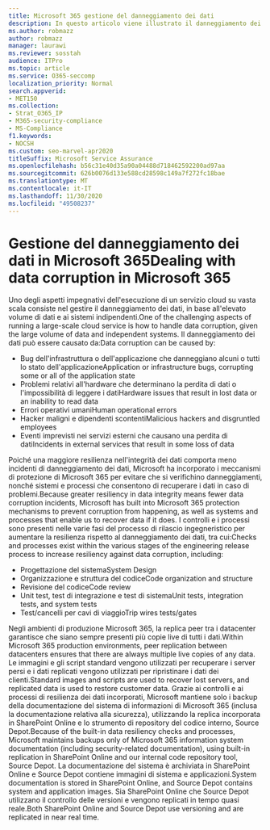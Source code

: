 ```yaml
---
title: Microsoft 365 gestione del danneggiamento dei dati
description: In questo articolo viene illustrato il danneggiamento dei dati in Microsoft 365 e gli sforzi compiuti da Microsoft per impedire e recuperare i dati.
ms.author: robmazz
author: robmazz
manager: laurawi
ms.reviewer: sosstah
audience: ITPro
ms.topic: article
ms.service: O365-seccomp
localization_priority: Normal
search.appverid:
- MET150
ms.collection:
- Strat_O365_IP
- M365-security-compliance
- MS-Compliance
f1.keywords:
- NOCSH
ms.custom: seo-marvel-apr2020
titleSuffix: Microsoft Service Assurance
ms.openlocfilehash: b56c31e40d35a90a04488d718462592200ad97aa
ms.sourcegitcommit: 626b0076d133e588cd28598c149a7f272fc18bae
ms.translationtype: MT
ms.contentlocale: it-IT
ms.lasthandoff: 11/30/2020
ms.locfileid: "49508237"
---
```

# <a name="dealing-with-data-corruption-in-microsoft-365"></a><span data-ttu-id="965ef-103">Gestione del danneggiamento dei dati in Microsoft 365</span><span class="sxs-lookup"><span data-stu-id="965ef-103">Dealing with data corruption in Microsoft 365</span></span>

<span data-ttu-id="965ef-104">Uno degli aspetti impegnativi dell'esecuzione di un servizio cloud su vasta scala consiste nel gestire il danneggiamento dei dati, in base all'elevato volume di dati e ai sistemi indipendenti.</span><span class="sxs-lookup"><span data-stu-id="965ef-104">One of the challenging aspects of running a large-scale cloud service is how to handle data corruption, given the large volume of data and independent systems.</span></span> <span data-ttu-id="965ef-105">Il danneggiamento dei dati può essere causato da:</span><span class="sxs-lookup"><span data-stu-id="965ef-105">Data corruption can be caused by:</span></span>

- <span data-ttu-id="965ef-106">Bug dell'infrastruttura o dell'applicazione che danneggiano alcuni o tutti lo stato dell'applicazione</span><span class="sxs-lookup"><span data-stu-id="965ef-106">Application or infrastructure bugs, corrupting some or all of the application state</span></span>
- <span data-ttu-id="965ef-107">Problemi relativi all'hardware che determinano la perdita di dati o l'impossibilità di leggere i dati</span><span class="sxs-lookup"><span data-stu-id="965ef-107">Hardware issues that result in lost data or an inability to read data</span></span>
- <span data-ttu-id="965ef-108">Errori operativi umani</span><span class="sxs-lookup"><span data-stu-id="965ef-108">Human operational errors</span></span>
- <span data-ttu-id="965ef-109">Hacker maligni e dipendenti scontenti</span><span class="sxs-lookup"><span data-stu-id="965ef-109">Malicious hackers and disgruntled employees</span></span>
- <span data-ttu-id="965ef-110">Eventi imprevisti nei servizi esterni che causano una perdita di dati</span><span class="sxs-lookup"><span data-stu-id="965ef-110">Incidents in external services that result in some loss of data</span></span>

<span data-ttu-id="965ef-111">Poiché una maggiore resilienza nell'integrità dei dati comporta meno incidenti di danneggiamento dei dati, Microsoft ha incorporato i meccanismi di protezione di Microsoft 365 per evitare che si verifichino danneggiamenti, nonché sistemi e processi che consentono di recuperare i dati in caso di problemi.</span><span class="sxs-lookup"><span data-stu-id="965ef-111">Because greater resiliency in data integrity means fewer data corruption incidents, Microsoft has built into Microsoft 365 protection mechanisms to prevent corruption from happening, as well as systems and processes that enable us to recover data if it does.</span></span> <span data-ttu-id="965ef-112">I controlli e i processi sono presenti nelle varie fasi del processo di rilascio ingegneristico per aumentare la resilienza rispetto al danneggiamento dei dati, tra cui:</span><span class="sxs-lookup"><span data-stu-id="965ef-112">Checks and processes exist within the various stages of the engineering release process to increase resiliency against data corruption, including:</span></span>

- <span data-ttu-id="965ef-113">Progettazione del sistema</span><span class="sxs-lookup"><span data-stu-id="965ef-113">System Design</span></span>
- <span data-ttu-id="965ef-114">Organizzazione e struttura del codice</span><span class="sxs-lookup"><span data-stu-id="965ef-114">Code organization and structure</span></span>
- <span data-ttu-id="965ef-115">Revisione del codice</span><span class="sxs-lookup"><span data-stu-id="965ef-115">Code review</span></span>
- <span data-ttu-id="965ef-116">Unit test, test di integrazione e test di sistema</span><span class="sxs-lookup"><span data-stu-id="965ef-116">Unit tests, integration tests, and system tests</span></span>
- <span data-ttu-id="965ef-117">Test/cancelli per cavi di viaggio</span><span class="sxs-lookup"><span data-stu-id="965ef-117">Trip wires tests/gates</span></span>

<span data-ttu-id="965ef-118">Negli ambienti di produzione Microsoft 365, la replica peer tra i datacenter garantisce che siano sempre presenti più copie live di tutti i dati.</span><span class="sxs-lookup"><span data-stu-id="965ef-118">Within Microsoft 365 production environments, peer replication between datacenters ensures that there are always multiple live copies of any data.</span></span> <span data-ttu-id="965ef-119">Le immagini e gli script standard vengono utilizzati per recuperare i server persi e i dati replicati vengono utilizzati per ripristinare i dati dei clienti.</span><span class="sxs-lookup"><span data-stu-id="965ef-119">Standard images and scripts are used to recover lost servers, and replicated data is used to restore customer data.</span></span> <span data-ttu-id="965ef-120">Grazie ai controlli e ai processi di resilienza dei dati incorporati, Microsoft mantiene solo i backup della documentazione del sistema di informazioni di Microsoft 365 (inclusa la documentazione relativa alla sicurezza), utilizzando la replica incorporata in SharePoint Online e lo strumento di repository del codice interno, Source Depot.</span><span class="sxs-lookup"><span data-stu-id="965ef-120">Because of the built-in data resiliency checks and processes, Microsoft maintains backups only of Microsoft 365 information system documentation (including security-related documentation), using built-in replication in SharePoint Online and our internal code repository tool, Source Depot.</span></span> <span data-ttu-id="965ef-121">La documentazione del sistema è archiviata in SharePoint Online e Source Depot contiene immagini di sistema e applicazioni.</span><span class="sxs-lookup"><span data-stu-id="965ef-121">System documentation is stored in SharePoint Online, and Source Depot contains system and application images.</span></span> <span data-ttu-id="965ef-122">Sia SharePoint Online che Source Depot utilizzano il controllo delle versioni e vengono replicati in tempo quasi reale.</span><span class="sxs-lookup"><span data-stu-id="965ef-122">Both SharePoint Online and Source Depot use versioning and are replicated in near real time.</span></span>

